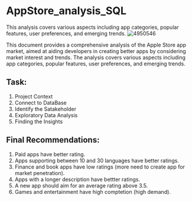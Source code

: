 # AppStore_analysis_SQL
This analysis covers various aspects including app categories, popular features, user preferences, and emerging trends.
![4950546](https://github.com/Shubhanshi-chauhan/AppStore_analysis_SQL/assets/154693626/d012ff75-e58c-417c-83f4-09ba3911ea96)

This document provides a comprehensive analysis of the Apple Store app market, aimed at aiding developers in creating better apps by considering market interest and trends. The analysis covers various aspects including app categories, popular features, user preferences, and emerging trends.
## Task:
1. Project Context
2. Connect to DataBase
3. Identify the Satakeholder
4. Exploratory Data Analysis
5. Finding the Insights
   
## Final Recommendations:
1. Paid apps have better rating.
2. Apps supporting between 10 and 30 languages have better ratings.
3. Finance and book apps have low ratings (more need to create app for market penetration).
4. Apps with a longer description have bettter ratings.
5. A new app should aim for an average rating above 3.5.
6. Games and entertainment have high comptetion (high demand).
